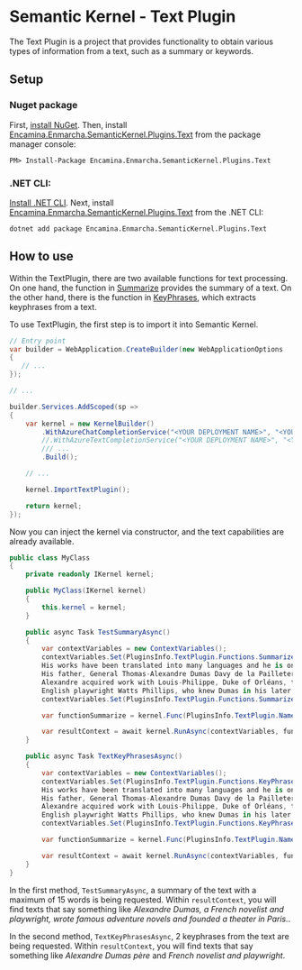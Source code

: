 # Semantic Kernel - Text Plugin

The Text Plugin is a project that provides functionality to obtain various types of information from a text, such as a summary or keywords.

## Setup

### Nuget package

First, [install NuGet](http://docs.nuget.org/docs/start-here/installing-nuget). Then, install [Encamina.Enmarcha.SemanticKernel.Plugins.Text](ToDo:NugetUrl) from the package manager console:

    PM> Install-Package Encamina.Enmarcha.SemanticKernel.Plugins.Text

### .NET CLI:

[Install .NET CLI](https://learn.microsoft.com/en-us/dotnet/core/tools/). Next, install [Encamina.Enmarcha.SemanticKernel.Plugins.Text](ToDo:NugetUrl) from the .NET CLI:

    dotnet add package Encamina.Enmarcha.SemanticKernel.Plugins.Text

## How to use

Within the TextPlugin, there are two available functions for text processing. On one hand, the function in [Summarize](./Plugins/TextPlugin/Summarize/skprompt.txt) provides the summary of a text. On the other hand, there is the function in [KeyPhrases](./Plugins/TextPlugin/KeyPhrases/skprompt.txt), which extracts keyphrases from a text.

To use TextPlugin, the first step is to import it into Semantic Kernel.

```csharp
// Entry point
var builder = WebApplication.CreateBuilder(new WebApplicationOptions
{
   // ...
});

// ... 

builder.Services.AddScoped(sp =>
{
    var kernel = new KernelBuilder()
        .WithAzureChatCompletionService("<YOUR DEPLOYMENT NAME>", "<YOUR AZURE ENDPOINT>", "<YOUR API KEY>", alsoAsTextCompletion: true)
        //.WithAzureTextCompletionService("<YOUR DEPLOYMENT NAME>", "<YOUR AZURE ENDPOINT>", "<YOUR API KEY>")
        /// ...
        .Build();

    // ...

    kernel.ImportTextPlugin();

    return kernel;
});
```

Now you can inject the kernel via constructor, and the text capabilities are already available.

```csharp
public class MyClass
{
    private readonly IKernel kernel;

    public MyClass(IKernel kernel)
    {
        this.kernel = kernel;
    }

    public async Task TestSummaryAsync()
    {
        var contextVariables = new ContextVariables();
        contextVariables.Set(PluginsInfo.TextPlugin.Functions.Summarize.Parameters.Input, @"Alexandre Dumas born Dumas Davy de la Pailleterie, 24 July 1802 – 5 December 1870), also known as Alexandre Dumas père, was a French novelist and playwright.
        His works have been translated into many languages and he is one of the most widely read French authors. Many of his historical novels of adventure were originally published as serials, including The Count of Monte Cristo, The Three Musketeers, Twenty Years After and The Vicomte of Bragelonne: Ten Years Later. Since the early 20th century, his novels have been adapted into nearly 200 films. Prolific in several genres, Dumas began his career by writing plays, which were successfully produced from the first. He wrote numerous magazine articles and travel books; his published works totalled 100,000 pages. In the 1840s, Dumas founded the Théâtre Historique in Paris.
        His father, General Thomas-Alexandre Dumas Davy de la Pailleterie, was born in the French colony of Saint-Domingue (present-day Haiti) to Alexandre Antoine Davy de la Pailleterie, a French nobleman, and Marie-Cessette Dumas, an African slave. At age 14, Thomas-Alexandre was taken by his father to France, where he was educated in a military academy and entered the military for what became an illustrious career.
        Alexandre acquired work with Louis-Philippe, Duke of Orléans, then as a writer, a career which led to early success. Decades later, after the election of Louis-Napoléon Bonaparte in 1851, Dumas fell from favour and left France for Belgium, where he stayed for several years. He moved to Russia for a few years and then to Italy. In 1861, he founded and published the newspaper L'Indépendent, which supported Italian unification. He returned to Paris in 1864.
        English playwright Watts Phillips, who knew Dumas in his later life, described him as ""the most generous, large-hearted being in the world. He also was the most delightfully amusing and egotistical creature on the face of the earth. His tongue was like a windmill – once set in motion, you never knew when he would stop, especially if the theme was himself.""");
        contextVariables.Set(PluginsInfo.TextPlugin.Functions.Summarize.Parameters.MaxWordsCount, "15");

        var functionSummarize = kernel.Func(PluginsInfo.TextPlugin.Name, PluginsInfo.TextPlugin.Functions.Summarize.Name);

        var resultContext = await kernel.RunAsync(contextVariables, functionSummarize);
    }

    public async Task TextKeyPhrasesAsync()
    {
        var contextVariables = new ContextVariables();
        contextVariables.Set(PluginsInfo.TextPlugin.Functions.KeyPhrases.Parameters.Input, @"Alexandre Dumas born Dumas Davy de la Pailleterie, 24 July 1802 – 5 December 1870), also known as Alexandre Dumas père, was a French novelist and playwright.
        His works have been translated into many languages and he is one of the most widely read French authors. Many of his historical novels of adventure were originally published as serials, including The Count of Monte Cristo, The Three Musketeers, Twenty Years After and The Vicomte of Bragelonne: Ten Years Later. Since the early 20th century, his novels have been adapted into nearly 200 films. Prolific in several genres, Dumas began his career by writing plays, which were successfully produced from the first. He wrote numerous magazine articles and travel books; his published works totalled 100,000 pages. In the 1840s, Dumas founded the Théâtre Historique in Paris.
        His father, General Thomas-Alexandre Dumas Davy de la Pailleterie, was born in the French colony of Saint-Domingue (present-day Haiti) to Alexandre Antoine Davy de la Pailleterie, a French nobleman, and Marie-Cessette Dumas, an African slave. At age 14, Thomas-Alexandre was taken by his father to France, where he was educated in a military academy and entered the military for what became an illustrious career.
        Alexandre acquired work with Louis-Philippe, Duke of Orléans, then as a writer, a career which led to early success. Decades later, after the election of Louis-Napoléon Bonaparte in 1851, Dumas fell from favour and left France for Belgium, where he stayed for several years. He moved to Russia for a few years and then to Italy. In 1861, he founded and published the newspaper L'Indépendent, which supported Italian unification. He returned to Paris in 1864.
        English playwright Watts Phillips, who knew Dumas in his later life, described him as ""the most generous, large-hearted being in the world. He also was the most delightfully amusing and egotistical creature on the face of the earth. His tongue was like a windmill – once set in motion, you never knew when he would stop, especially if the theme was himself.""");
        contextVariables.Set(PluginsInfo.TextPlugin.Functions.KeyPhrases.Parameters.TopKeyphrases, "2");

        var functionSummarize = kernel.Func(PluginsInfo.TextPlugin.Name, PluginsInfo.TextPlugin.Functions.KeyPhrases.Name);

        var resultContext = await kernel.RunAsync(contextVariables, functionSummarize);
    }
}
```

In the first method, `TestSummaryAsync`, a summary of the text with a maximum of 15 words is being requested. Within `resultContext`, you will find texts that say something like _Alexandre Dumas, a French novelist and playwright, wrote famous adventure novels and founded a theater in Paris._.

In the second method, `TextKeyPhrasesAsync`, 2 keyphrases from the text are being requested. Within `resultContext`, you will find texts that say something like _Alexandre Dumas père_ and _French novelist and playwright_.